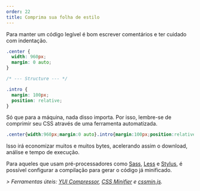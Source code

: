 ```yaml
---
order: 22
title: Comprima sua folha de estilo
---
```


Para manter um código legível é bom escrever comentários e ter cuidado com indentação.

```css
.center {
  width: 960px;
  margin: 0 auto;
}

/* --- Structure --- */

.intro {
  margin: 100px;
  position: relative;
}
```

Só que para a máquina, nada disso importa. Por isso, lembre-se de comprimir seu CSS através de uma ferramenta automatizada.

```css
.center{width:960px;margin:0 auto}.intro{margin:100px;position:relative}
```

Isso irá economizar muitos e muitos bytes, acelerando assim o download, análise e tempo de execução.

Para aqueles que usam pré-processadores como [Sass](http://sass-lang.com/), [Less](http://lesscss.org/) e [Stylus](http://learnboost.github.com/stylus/), é possível configurar a compilação para gerar o código já minificado.

*> Ferramentas úteis: [YUI Compressor](http://developer.yahoo.com/yui/compressor/), [CSS Minifier](http://www.cssminifier.com/) e [cssmin.js](http://www.phpied.com/cssmin-js/).*